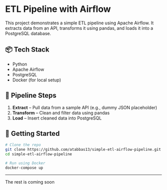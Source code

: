 # ETL Pipeline with Airflow

This project demonstrates a simple ETL pipeline using Apache Airflow. It extracts data from an API, transforms it using pandas, and loads it into a PostgreSQL database.

## 📦 Tech Stack
- Python
- Apache Airflow
- PostgreSQL
- Docker (for local setup)

## 🔁 Pipeline Steps
1. **Extract** – Pull data from a sample API (e.g., dummy JSON placeholder)
2. **Transform** – Clean and filter data using pandas
3. **Load** – Insert cleaned data into PostgreSQL

## 🚀 Getting Started

```bash
# Clone the repo
git clone https://github.com/atabbas13/simple-etl-airflow-pipeline.git
cd simple-etl-airflow-pipeline

# Run using Docker
docker-compose up
```
---

The rest is coming soon
